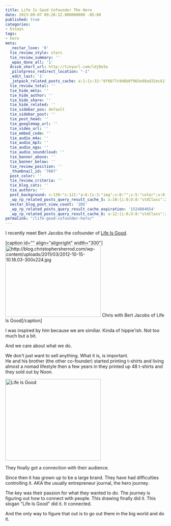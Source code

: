 ```yaml
---
title: Life Is Good Cofounder The Hero
date: 2013-09-07 09:28:12.000000000 -05:00
published: true
categories:
- Essays
tags:
- hero
meta:
  _nectar_love: '0'
  tie_review_style: stars
  tie_review_summary: ''
  _wpas_done_all: '1'
  dcssb_short_url: http://tinyurl.com/ldj8e3a
  _pilotpress_redirect_location: "-1"
  _edit_last: '1'
  _jetpack_related_posts_cache: a:1:{s:32:"8f6677c9d6b0f903e98ad32ec61f8deb";a:2:{s:7:"expires";i:1491975855;s:7:"payload";a:3:{i:0;a:1:{s:2:"id";i:6939;}i:1;a:1:{s:2:"id";i:6817;}i:2;a:1:{s:2:"id";i:1753;}}}}
  tie_review_total: ''
  tie_hide_meta: ''
  tie_hide_author: ''
  tie_hide_share: ''
  tie_hide_related: ''
  tie_sidebar_pos: default
  tie_sidebar_post: ''
  tie_post_head: ''
  tie_googlemap_url: ''
  tie_video_url: ''
  tie_embed_code: ''
  tie_audio_m4a: ''
  tie_audio_mp3: ''
  tie_audio_oga: ''
  tie_audio_soundcloud: ''
  tie_banner_above: ''
  tie_banner_below: ''
  tie_review_position: ''
  _thumbnail_id: '7007'
  post_color: ''
  tie_review_criteria: ''
  tie_blog_cats: ''
  tie_authors: ''
  post_background: s:130:"s:121:"a:6:{s:3:"img";s:0:"";s:5:"color";s:0:"";s:6:"repeat";s:0:"";s:10:"attachment";s:0:"";s:3:"hor";s:0:"";s:3:"ver";s:0:"";}";";
  _wp_rp_related_posts_query_result_cache_5: a:10:{i:0;O:8:"stdClass":2:{s:7:"post_id";s:4:"6757";s:5:"score";s:17:"50.15197078615772";}i:1;O:8:"stdClass":2:{s:7:"post_id";s:4:"6939";s:5:"score";s:18:"36.112761910206764";}i:2;O:8:"stdClass":2:{s:7:"post_id";s:4:"6776";s:5:"score";s:17:"34.53584718935774";}i:3;O:8:"stdClass":2:{s:7:"post_id";s:4:"6817";s:5:"score";s:17:"33.71283234434997";}i:4;O:8:"stdClass":2:{s:7:"post_id";s:2:"39";s:5:"score";s:18:"12.397247771931777";}i:5;O:8:"stdClass":2:{s:7:"post_id";s:4:"6870";s:5:"score";s:18:"10.564666308183469";}i:6;O:8:"stdClass":2:{s:7:"post_id";s:4:"7097";s:5:"score";s:16:"8.01873495658179";}i:7;O:8:"stdClass":2:{s:7:"post_id";s:4:"4056";s:5:"score";s:16:"8.01873495658179";}i:8;O:8:"stdClass":2:{s:7:"post_id";s:4:"4964";s:5:"score";s:17:"7.451386854473305";}i:9;O:8:"stdClass":2:{s:7:"post_id";s:4:"4196";s:5:"score";s:17:"7.345790483315266";}}
  nectar_blog_post_view_count: '205'
  _wp_rp_related_posts_query_result_cache_expiration: '1524884654'
  _wp_rp_related_posts_query_result_cache_6: a:12:{i:0;O:8:"stdClass":2:{s:7:"post_id";s:4:"6757";s:5:"score";s:16:"74.8402760876095";}i:1;O:8:"stdClass":2:{s:7:"post_id";s:4:"6939";s:5:"score";s:17:"60.83647340465383";}i:2;O:8:"stdClass":2:{s:7:"post_id";s:4:"6817";s:5:"score";s:16:"57.3802824924823";}i:3;O:8:"stdClass":2:{s:7:"post_id";s:4:"6776";s:5:"score";s:17:"55.68109663810037";}i:4;O:8:"stdClass":2:{s:7:"post_id";s:4:"4580";s:5:"score";s:18:"47.819236345561585";}i:5;O:8:"stdClass":2:{s:7:"post_id";s:3:"706";s:5:"score";s:18:"29.911553553093132";}i:6;O:8:"stdClass":2:{s:7:"post_id";s:3:"288";s:5:"score";s:18:"19.487729819737904";}i:7;O:8:"stdClass":2:{s:7:"post_id";s:4:"1766";s:5:"score";s:18:"18.781451241592187";}i:8;O:8:"stdClass":2:{s:7:"post_id";s:3:"359";s:5:"score";s:18:"18.734756513897505";}i:9;O:8:"stdClass":2:{s:7:"post_id";s:3:"626";s:5:"score";s:18:"16.524520737889475";}i:10;O:8:"stdClass":2:{s:7:"post_id";s:3:"343";s:5:"score";s:18:"15.963916807536403";}i:11;O:8:"stdClass":2:{s:7:"post_id";s:4:"8564";s:5:"score";s:18:"15.456929366255302";}}
permalink: "/life-good-cofounder-hero/"
---
```

<p>I recently meet Bert Jacobs the cofounder of <a href="http://lifeisgood.com" target="_blank">Life Is Good</a>.</p>
<p>[caption id="" align="alignright" width="300"]<img alt="http://blog.christophersherrod.com/wp-content/uploads/2011/03/2012-10-15-10.18.03-300x224.jpg" src="{{ site.baseurl }}/posts/2013/09/2012-10-15-10.18.03-300x224.jpg" width="300" height="224" /> Chris with Bert Jacobs of Life Is Good[/caption]</p>
<p>I was inspired by him because we are similiar. Kinda of hippie'ish. Not too much but a bit.</p>
<p>And we care about what we do.</p>
<p>We don't just want to sell anything. What it is, is important.<br />
He and his brother (the other co-founder) started printing t-shirts and living almost a nomad lifestyle then a few years in they printed up 48 t-shirts and they sold out by Noon.</p>
<p><img class="alignright size-medium wp-image-6863" alt="Life Is Good" src="{{ site.baseurl }}/posts/2013/09/lifeisgood-300x256.png" width="300" height="256" /></p>
<p>They finally got a connection with their audience.</p>
<p>Since then it has grown up to be a large brand. They have had difficulties controlling it. AKA the usually entrepreneur journal, the hero journey.</p>
<p>The key was their passion for what they wanted to do. The journey is figuring out how to connect with people. This drawing finally did it. This slogan "Life Is Good" did it. It connected.</p>
<p>And the only way to figure that out is to go out there in the big world and do it.</p>
